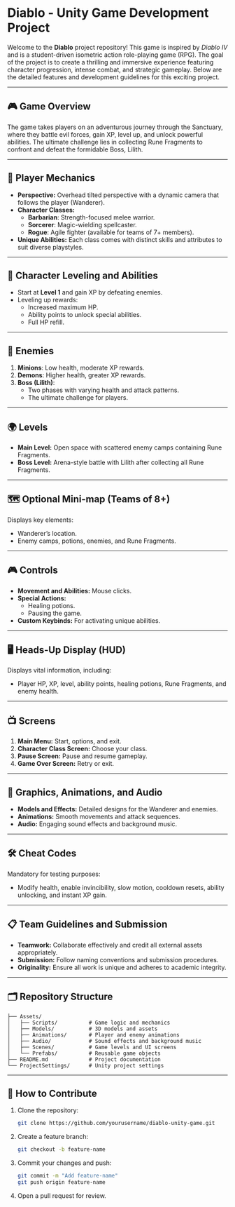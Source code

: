# Diablo - Unity Game Development Project


Welcome to the **Diablo** project repository! This game is inspired by *Diablo IV* and is a student-driven isometric action role-playing game (RPG). The goal of the project is to create a thrilling and immersive experience featuring character progression, intense combat, and strategic gameplay. Below are the detailed features and development guidelines for this exciting project.

---

## 🎮 **Game Overview**
The game takes players on an adventurous journey through the Sanctuary, where they battle evil forces, gain XP, level up, and unlock powerful abilities. The ultimate challenge lies in collecting Rune Fragments to confront and defeat the formidable Boss, Lilith.

---

## 🧙 **Player Mechanics**
- **Perspective:** Overhead tilted perspective with a dynamic camera that follows the player (Wanderer).
- **Character Classes:** 
  - **Barbarian**: Strength-focused melee warrior.  
  - **Sorcerer**: Magic-wielding spellcaster.  
  - **Rogue**: Agile fighter (available for teams of 7+ members).  
- **Unique Abilities:** Each class comes with distinct skills and attributes to suit diverse playstyles.

---

## 🏹 **Character Leveling and Abilities**
- Start at **Level 1** and gain XP by defeating enemies.
- Leveling up rewards:
  - Increased maximum HP.
  - Ability points to unlock special abilities.
  - Full HP refill.

---

## 👹 **Enemies**
1. **Minions**: Low health, moderate XP rewards.  
2. **Demons**: Higher health, greater XP rewards.  
3. **Boss (Lilith)**:  
   - Two phases with varying health and attack patterns.  
   - The ultimate challenge for players.

---

## 🌍 **Levels**
- **Main Level:** Open space with scattered enemy camps containing Rune Fragments.  
- **Boss Level:** Arena-style battle with Lilith after collecting all Rune Fragments.

---

## 🗺️ **Optional Mini-map** (Teams of 8+)
Displays key elements:
- Wanderer’s location.  
- Enemy camps, potions, enemies, and Rune Fragments.

---

## 🎮 **Controls**
- **Movement and Abilities:** Mouse clicks.  
- **Special Actions:**  
  - Healing potions.  
  - Pausing the game.  
- **Custom Keybinds:** For activating unique abilities.

---

## 🖥️ **Heads-Up Display (HUD)**
Displays vital information, including:
- Player HP, XP, level, ability points, healing potions, Rune Fragments, and enemy health.

---

## 📺 **Screens**
1. **Main Menu:** Start, options, and exit.  
2. **Character Class Screen:** Choose your class.  
3. **Pause Screen:** Pause and resume gameplay.  
4. **Game Over Screen:** Retry or exit.

---

## 🎨 **Graphics, Animations, and Audio**
- **Models and Effects:** Detailed designs for the Wanderer and enemies.  
- **Animations:** Smooth movements and attack sequences.  
- **Audio:** Engaging sound effects and background music.

---

## 🛠️ **Cheat Codes**
Mandatory for testing purposes:
- Modify health, enable invincibility, slow motion, cooldown resets, ability unlocking, and instant XP gain.

---

## 📋 **Team Guidelines and Submission**
- **Teamwork:** Collaborate effectively and credit all external assets appropriately.  
- **Submission:** Follow naming conventions and submission procedures.  
- **Originality:** Ensure all work is unique and adheres to academic integrity.

---

## 🗂️ **Repository Structure**
```plaintext
├── Assets/
│   ├── Scripts/          # Game logic and mechanics
│   ├── Models/           # 3D models and assets
│   ├── Animations/       # Player and enemy animations
│   ├── Audio/            # Sound effects and background music
│   ├── Scenes/           # Game levels and UI screens
│   └── Prefabs/          # Reusable game objects
├── README.md             # Project documentation
└── ProjectSettings/      # Unity project settings
```

---

## 📢 **How to Contribute**
1. Clone the repository:  
   ```bash
   git clone https://github.com/yourusername/diablo-unity-game.git
   ```
2. Create a feature branch:  
   ```bash
   git checkout -b feature-name
   ```
3. Commit your changes and push:  
   ```bash
   git commit -m "Add feature-name"
   git push origin feature-name
   ```
4. Open a pull request for review.

